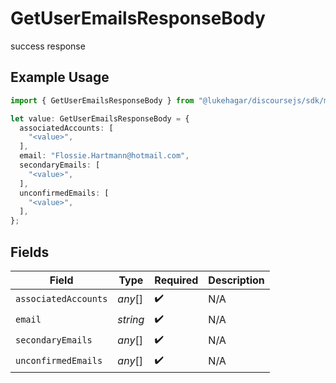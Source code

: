 # GetUserEmailsResponseBody

success response

## Example Usage

```typescript
import { GetUserEmailsResponseBody } from "@lukehagar/discoursejs/sdk/models/operations";

let value: GetUserEmailsResponseBody = {
  associatedAccounts: [
    "<value>",
  ],
  email: "Flossie.Hartmann@hotmail.com",
  secondaryEmails: [
    "<value>",
  ],
  unconfirmedEmails: [
    "<value>",
  ],
};
```

## Fields

| Field                | Type                 | Required             | Description          |
| -------------------- | -------------------- | -------------------- | -------------------- |
| `associatedAccounts` | *any*[]              | :heavy_check_mark:   | N/A                  |
| `email`              | *string*             | :heavy_check_mark:   | N/A                  |
| `secondaryEmails`    | *any*[]              | :heavy_check_mark:   | N/A                  |
| `unconfirmedEmails`  | *any*[]              | :heavy_check_mark:   | N/A                  |